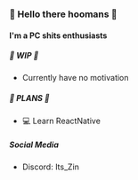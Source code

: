 ### 👋 Hello there hoomans 👋

#### I'm a PC shits enthusiasts

##### 📅 WIP 📅

- Currently have no motivation

##### 🎯 PLANS 🎯

- 💻 Learn ReactNative

##### Social Media

- Discord: Its_Zin
